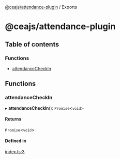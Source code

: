 [@ceajs/attendance-plugin](README.md) / Exports

# @ceajs/attendance-plugin

## Table of contents

### Functions

- [attendanceCheckIn](modules.md#attendancecheckin)

## Functions

### attendanceCheckIn

▸ **attendanceCheckIn**(): `Promise`<`void`\>

#### Returns

`Promise`<`void`\>

#### Defined in

[index.ts:3](https://github.com/ceajs/cea/blob/a82f96f/plugins/attendance/src/index.ts#L3)

